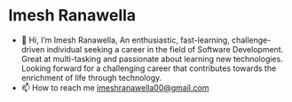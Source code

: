 # Imesh Ranawella
- 👋 Hi, I’m Imesh Ranawella,
An enthusiastic, fast-learning, challenge-driven individual seeking a career in the field of Software Development. Great at multi-tasking and passionate about learning new technologies. Looking forward for a challenging career that contributes towards the enrichment of life through technology.
- 📫 How to reach me imeshranawella00@gmail.com

